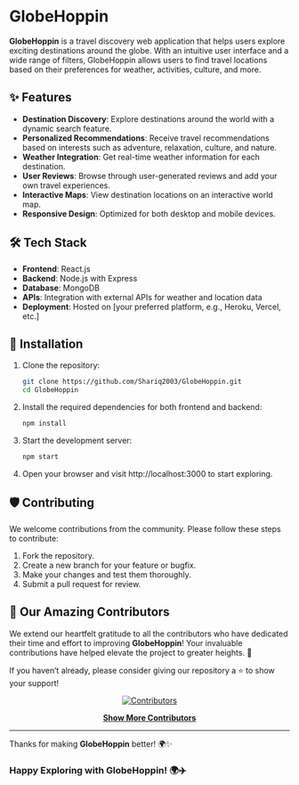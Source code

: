 # GlobeHoppin

**GlobeHoppin** is a travel discovery web application that helps users explore exciting destinations around the globe. With an intuitive user interface and a wide range of filters, GlobeHoppin allows users to find travel locations based on their preferences for weather, activities, culture, and more.

## ✨ Features

- **Destination Discovery**: Explore destinations around the world with a dynamic search feature.
- **Personalized Recommendations**: Receive travel recommendations based on interests such as adventure, relaxation, culture, and nature.
- **Weather Integration**: Get real-time weather information for each destination.
- **User Reviews**: Browse through user-generated reviews and add your own travel experiences.
- **Interactive Maps**: View destination locations on an interactive world map.
- **Responsive Design**: Optimized for both desktop and mobile devices.

## 🛠 Tech Stack

- **Frontend**: React.js
- **Backend**: Node.js with Express
- **Database**: MongoDB
- **APIs**: Integration with external APIs for weather and location data
- **Deployment**: Hosted on [your preferred platform, e.g., Heroku, Vercel, etc.]

## 🚀 Installation

1. Clone the repository:

   ```bash
   git clone https://github.com/Shariq2003/GlobeHoppin.git
   cd GlobeHoppin
   ```
2. Install the required dependencies for both frontend and backend:
   ```bash
   npm install
   ```
3. Start the development server:
   ```bash
   npm start
   ```
4. Open your browser and visit http://localhost:3000 to start exploring.

## 🛡 Contributing
We welcome contributions from the community. Please follow these steps to contribute:

1. Fork the repository.
2. Create a new branch for your feature or bugfix.
3. Make your changes and test them thoroughly.
4. Submit a pull request for review.

## 👥 Our Amazing Contributors

We extend our heartfelt gratitude to all the contributors who have dedicated their time and effort to improving **GlobeHoppin**! Your invaluable contributions have helped elevate the project to greater heights. 💖

If you haven’t already, please consider giving our repository a ⭐ to show your support!

<div align="center">

  [![Contributors](https://contrib.rocks/image?repo=GlobeHoppin/GlobeHoppin&max=10)](https://github.com/GlobeHoppin/GlobeHoppin/graphs/contributors)

  [**Show More Contributors**](https://github.com/GlobeHoppin/GlobeHoppin/graphs/contributors)

</div>

---

Thanks for making **GlobeHoppin** better! 🌍✨


### Happy Exploring with GlobeHoppin! 🌍✈️